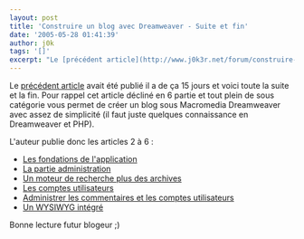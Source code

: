 ```yaml
---
layout: post
title: 'Construire un blog avec Dreamweaver - Suite et fin'
date: '2005-05-28 01:41:39'
author: j0k
tags: '[]'
excerpt: "Le [précédent article](http://www.j0k3r.net/forum/construire-un-blog-avec-dreamweaver-1ere-partie-454.htm) avait été publié il a de ça 15 jours et voici toute la suite et la fin.     \nPour rappel cet article décliné en 6 partie et tout plein de sous catégorie vous permet de créer un blog sous Macromedia Dreamweaver avec assez de simplicité (il faut juste      …"
---
```


Le [précédent article](http://www.j0k3r.net/forum/construire-un-blog-avec-dreamweaver-1ere-partie-454.htm) avait été publié il a de ça 15 jours et voici toute la suite et la fin.
Pour rappel cet article décliné en 6 partie et tout plein de sous catégorie vous permet de créer un blog sous Macromedia Dreamweaver avec assez de simplicité (il faut juste quelques connaissance en Dreamweaver et PHP).

L'auteur publie donc les articles 2 à 6 :

* [Les fondations de l'application](http://macromedia.com/devnet/mx/dreamweaver/articles/php_blog1.html)
* [La partie administration](http://macromedia.com/devnet/mx/dreamweaver/articles/php_blog2.html)
* [Un moteur de recherche plus des archives](http://macromedia.com/devnet/mx/dreamweaver/articles/php_blog3.html)
* [Les comptes utilisateurs](http://macromedia.com/devnet/mx/dreamweaver/articles/php_blog4.html)
* [Administrer les commentaires et les comptes utilisateurs](http://macromedia.com/devnet/mx/dreamweaver/articles/php_blog5.html)
* [Un WYSIWYG intégré](http://macromedia.com/devnet/mx/dreamweaver/articles/php_blog6.html)

Bonne lecture futur blogeur ;)
